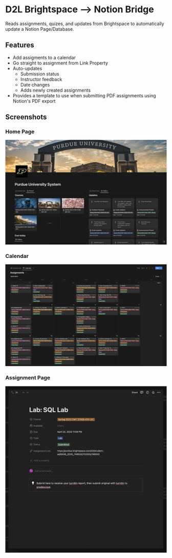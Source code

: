 # D2L Brightspace --> Notion Bridge
Reads assignments, quizes, and updates from Brightspace to automatically update a Notion Page/Database.

## Features
- Add assigments to a calendar
- Go straight to assignment from Link Property
- Auto-updates
  - Submission status
  - Instructor feedback
  - Date changes
  - Adds newly created assignments
- Provides a template to use when submitting PDF assignments using Notion's PDF export

## Screenshots
### Home Page
![Home page](https://github.com/13mralex/brightspace-notion-bridge/blob/b65f0470d6b10a653893a88c130ae1f8401e9f88/images/Screenshot%202023-05-13%20at%201.17.13%20AM.png)
### Calendar
![Calendar](https://github.com/13mralex/brightspace-notion-bridge/blob/b65f0470d6b10a653893a88c130ae1f8401e9f88/images/Screenshot%202023-05-13%20at%201.17.45%20AM.png)
### Assignment Page
![Assignment Page](https://github.com/13mralex/brightspace-notion-bridge/blob/b65f0470d6b10a653893a88c130ae1f8401e9f88/images/Screenshot%202023-05-13%20at%201.19.16%20AM.png)
